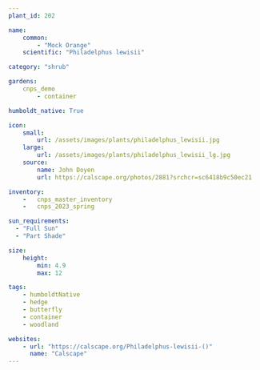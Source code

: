 ```yaml
---
plant_id: 202 

name: 
    common: 
        - "Mock Orange"  
    scientific: "Philadelphus lewisii"   

category: "shrub"

gardens: 
    cnps_demo
        - container

humboldt_native: True

icon: 
    small: 
        url: /assets/images/plants/philadelphus_lewisii.jpg
    large: 
        url: /assets/images/plants/philadelphus_lewisii_lg.jpg
    source: 
        name: John Doyen 
        url: https://calscape.org/photos/2881?srchcr=sc6418b9c50ec21

inventory: 
    -   cnps_master_inventory
    -   cnps_2023_spring

sun_requirements:
  - "Full Sun"
  - "Part Shade"

size:
    height: 
        min: 4.9 
        max: 12

tags:
    - humboldtNative
    - hedge
    - butterfly
    - container
    - woodland

websites:
    - url: "https://calscape.org/Philadelphus-lewisii-()"
      name: "Calscape"
---
```

